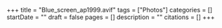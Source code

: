 +++
title = "Blue_screen_ap1999.avif"
tags = ["Photos"]
categories = []
startDate = ""
draft = false
pages = []
description = ""
citations = []
+++
